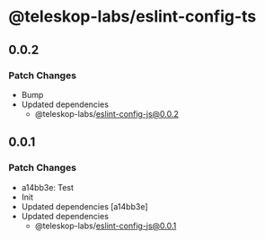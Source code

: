 # @teleskop-labs/eslint-config-ts

## 0.0.2

### Patch Changes

- Bump
- Updated dependencies
  - @teleskop-labs/eslint-config-js@0.0.2

## 0.0.1

### Patch Changes

- a14bb3e: Test
- Init
- Updated dependencies [a14bb3e]
- Updated dependencies
  - @teleskop-labs/eslint-config-js@0.0.1
